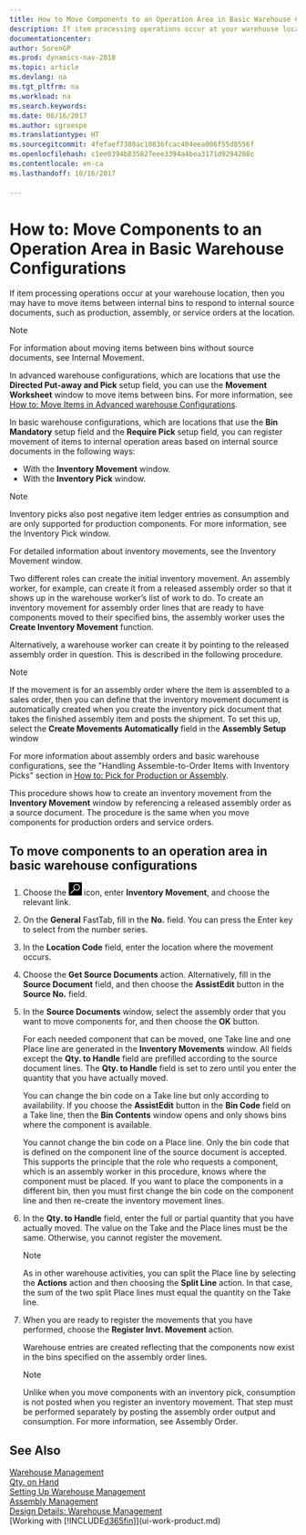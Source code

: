 ```yaml
---
title: How to Move Components to an Operation Area in Basic Warehouse Configurations
description: If item processing operations occur at your warehouse location, then you may have to move items between internal bins to respond to internal source documents, such as production, assembly, or service orders at the location.
documentationcenter: 
author: SorenGP
ms.prod: dynamics-nav-2018
ms.topic: article
ms.devlang: na
ms.tgt_pltfrm: na
ms.workload: na
ms.search.keywords: 
ms.date: 08/16/2017
ms.author: sgroespe
ms.translationtype: HT
ms.sourcegitcommit: 4fefaef7380ac10836fcac404eea006f55d8556f
ms.openlocfilehash: c1ee0394b835827eee3394a4bea3171d9294208c
ms.contentlocale: en-ca
ms.lasthandoff: 10/16/2017

---
```

# <a name="how-to-move-components-to-an-operation-area-in-basic-warehouse-configurations"></a>How to: Move Components to an Operation Area in Basic Warehouse Configurations
If item processing operations occur at your warehouse location, then you may have to move items between internal bins to respond to internal source documents, such as production, assembly, or service orders at the location.  

> [!NOTE]  
>  For information about moving items between bins without source documents, see Internal Movement.  

In advanced warehouse configurations, which are locations that use the **Directed Put-away and Pick** setup field, you can use the **Movement Worksheet** window to move items between bins. For more information, see [How to: Move Items in Advanced warehouse Configurations](warehouse-how-to-move-items-in-advanced-warehousing.md).  

In basic warehouse configurations, which are locations that use the **Bin Mandatory** setup field and the **Require Pick** setup field, you can register movement of items to internal operation areas based on internal source documents in the following ways:  

-   With the **Inventory Movement** window.  
-   With the **Inventory Pick** window.  

> [!NOTE]  
>  Inventory picks also post negative item ledger entries as consumption and are only supported for production components. For more information, see the Inventory Pick window.  

For detailed information about inventory movements, see the Inventory Movement window.  

Two different roles can create the initial inventory movement. An assembly worker, for example, can create it from a released assembly order so that it shows up in the warehouse worker’s list of work to do. To create an inventory movement for assembly order lines that are ready to have components moved to their specified bins, the assembly worker uses the **Create Inventory Movement** function.  

Alternatively, a warehouse worker can create it by pointing to the released assembly order in question. This is described in the following procedure.  

> [!NOTE]  
>  If the movement is for an assembly order where the item is assembled to a sales order, then you can define that the inventory movement document is automatically created when you create the inventory pick document that takes the finished assembly item and posts the shipment. To set this up, select the **Create Movements Automatically** field in the **Assembly Setup** window  
>   
>  For more information about assembly orders and basic warehouse configurations, see the "Handling Assemble-to-Order Items with Inventory Picks" section in [How to: Pick for Production or Assembly](warehouse-how-to-pick-for-production.md).  

This procedure shows how to create an inventory movement from the **Inventory Movement** window by referencing a released assembly order as a source document. The procedure is the same when you move components for production orders and service orders.  

## <a name="to-move-components-to-an-operation-area-in-basic-warehouse-configurations"></a>To move components to an operation area in basic warehouse configurations  
1.  Choose the ![Search for Page or Report](media/ui-search/search_small.png "Search for Page or Report icon") icon, enter **Inventory Movement**, and choose the relevant link.  
2.  On the **General** FastTab, fill in the **No.** field. You can press the Enter key  to select from the number series.  
3.  In the **Location Code** field, enter the location where the movement occurs.  
4.  Choose the **Get Source Documents** action. Alternatively, fill in the **Source Document** field, and then choose the **AssistEdit** button in the **Source No.** field.  
5.  In the **Source Documents** window, select the assembly order that you want to move components for, and then choose the **OK** button.  

    For each needed component that can be moved, one Take line and one Place line are generated in the **Inventory Movements** window. All fields except the **Qty. to Handle** field are prefilled according to the source document lines. The **Qty. to Handle** field is set to zero until you enter the quantity that you have actually moved.  

    You can change the bin code on a Take line but only according to availability. If you choose the **AssistEdit** button in the **Bin Code** field on a Take line, then the **Bin Contents** window opens and only shows bins where the component is available.  

    You cannot change the bin code on a Place line. Only the bin code that is defined on the component line of the source document is accepted. This supports the principle that the role who requests a component, which is an assembly worker in this procedure, knows where the component must be placed. If you want to place the components in a different bin, then you must first change the bin code on the component line and then re-create the inventory movement lines.  
6.  In the **Qty. to Handle** field, enter the full or partial quantity that you have actually moved. The value on the Take and the Place lines must be the same. Otherwise, you cannot register the movement.  

    > [!NOTE]  
    >  As in other warehouse activities, you can split the Place line by selecting the **Actions** action and then choosing the **Split Line** action. In that case, the sum of the two split Place lines must equal the quantity on the Take line.  

7.  When you are ready to register the movements that you have performed, choose the **Register Invt. Movement** action.  

    Warehouse entries are created reflecting that the components now exist in the bins specified on the assembly order lines.  

    > [!NOTE]  
    >  Unlike when you move components with an inventory pick, consumption is not posted when you register an inventory movement. That step must be performed separately by posting the assembly order output and consumption. For more information, see Assembly Order.  

## <a name="see-also"></a>See Also  
[Warehouse Management](warehouse-manage-warehouse.md)  
[Qty. on Hand](inventory-manage-inventory.md)  
[Setting Up Warehouse Management](warehouse-setup-warehouse.md)     
[Assembly Management](assembly-assemble-items.md)    
[Design Details: Warehouse Management](design-details-warehouse-management.md)  
[Working with [!INCLUDE[d365fin](includes/d365fin_md.md)]](ui-work-product.md)

